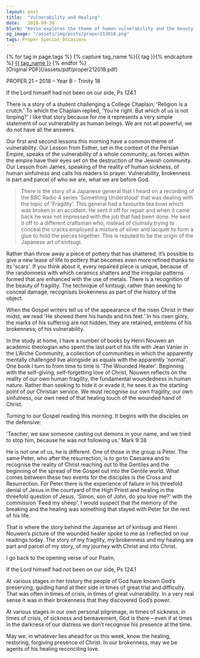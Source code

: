 ```yaml
---
layout: post
title:  "Vulnerability and Healing"
date:   2018-09-30
blurb: "Kevin explores the theme of human vulnerability and the beauty of brokenness through the story of kintsugi, the Japanese art of repairing broken pottery with gold. He reflects on our need for God's presence in times of weakness and the importance of acknowledging our fragility as a step towards healing. Drawing from the lessons of Esther, James, and the Gospels, Kevin encourages embracing our brokenness as part of our journey with Christ."
og_image: "/assets/img/posts/proper212018.png"
tags: Proper Special_Occasions
---    
```

<div class="tag-pills">
  {% for tag in page.tags %}
    {% capture tag_name %}{{ tag }}{% endcapture %}
    <a href="{{ site.baseurl }}/tag/{{ tag_name }}" class="tag-pill">{{ tag_name }}</a>
  {% endfor %}
</div>
[Original PDF](/assets/pdf/proper212018.pdf)

PROPER 21 – 2018 – Year B - Trinity 18

If the Lord himself had not been on our side, Ps 124.1

There is a story of a student challenging a College Chaplain, 'Religion is a crutch.' To which the Chaplain replied, 'You’re right. But which of us is not limping?' I like that story because for me it represents a very simple statement of our vulnerability as human beings. We are not all powerful, we do not have all the answers.

Our first and second lessons this morning have a common theme of vulnerability. Our Lesson from Esther, set in the context of the Persian Empire, speaks of the vulnerability of a whole community, as forces within the empire have their eyes set on the destruction of the Jewish community. Our Lesson from James, speaking of the reality of human sickness, of human sinfulness and calls his readers to prayer. Vulnerability, brokenness is part and parcel of who we are, what we are before God.

> There is the story of a Japanese general that I heard on a recording of the BBC Radio 4 series 'Something Understood' that was dealing with the topic of 'Fragility'. This general had a favourite tea bowl which was broken in an accident. He sent it off for repair and when it came back he was not impressed with the job that had been done. He sent it off to a different craftsman who, instead of clumsily trying to conceal the cracks employed a mixture of silver and lacquer to form a glue to hold the pieces together. This is reputed to be the origin of the Japanese art of kintsugi.

Rather than throw away a piece of pottery that has shattered, it’s possible to give a new lease of life to pottery that becomes even more refined thanks to its 'scars'. If you think about it, every repaired piece is unique, because of the randomness with which ceramics shatters and the irregular patterns formed that are enhanced with the use of metals. There is a recognition of the beauty of fragility. The technique of kintsugi, rather than seeking to conceal damage, recognises brokenness as part of the history of the object.

When the Gospel writers tell us of the appearance of the risen Christ in their midst, we read 'He showed them his hands and his feet.' In his risen glory, the marks of his suffering are not hidden, they are retained, emblems of his brokenness, of his vulnerability.

In the study at home, I have a number of books by Henri Nouwen an academic theologian who spent the last part of his life with Jean Vanier in the L’Arche Community, a collection of communities in which the apparently mentally challenged live alongside as equals with the apparently 'normal'. One book I turn to from time to time is 'The Wounded Healer'. Beginning with the self-giving, self-forgetting love of Christ, Nouwen reflects on the reality of our own human fragility, the fundamental woundedness in human nature. Rather than seeking to hide it or evade it, he sees it as the starting point of our Christian service. We must recognise our own fragility, our own sinfulness, our own need of that healing touch of the wounded hand of Christ.

Turning to our Gospel reading this morning. It begins with the disciples on the defensive:

'Teacher, we saw someone casting out demons in your name, and we tried to stop him, because he was not following us.' Mark 9:38

He is not one of us, he is different. One of those in the group is Peter. The same Peter, who after the resurrection, is to go to Caesarea and to recognise the reality of Christ reaching out to the Gentiles and the beginning of the spread of the Gospel out into the Gentile world. What comes between these two events for the disciples is the Cross and Resurrection. For Peter there is the experience of failure in his threefold denial of Jesus in the courtyard of the High Priest and healing in the threefold question of Jesus, 'Simon, son of John, do you love me?' with the commission 'Feed my sheep'. I would suspect that the memory of the breaking and the healing was something that stayed with Peter for the rest of his life.

That is where the story behind the Japanese art of kintsugi and Henri Nouwen’s picture of the wounded healer spoke to me as I reflected on our readings today. The story of my fragility, my brokenness and my healing are part and parcel of my story, of my journey with Christ and into Christ.

I go back to the opening verse of our Psalm,

If the Lord himself had not been on our side, Ps 124.1

At various stages in her history the people of God have known God’s preserving, guiding hand at their side in times of great trial and difficulty. That was often in times of crisis, in times of great vulnerability. In a very real sense it was in their brokenness that they discovered God’s power.

At various stages in our own personal pilgrimage, in times of sickness, in times of crisis, of sickness and bereavement, God is there – even if at times in the darkness of our distress we don’t recognise his presence at the time.

May we, in whatever lies ahead for us this week, know the healing, restoring, forgiving presence of Christ. In our brokenness, may we be agents of his healing reconciling love.
